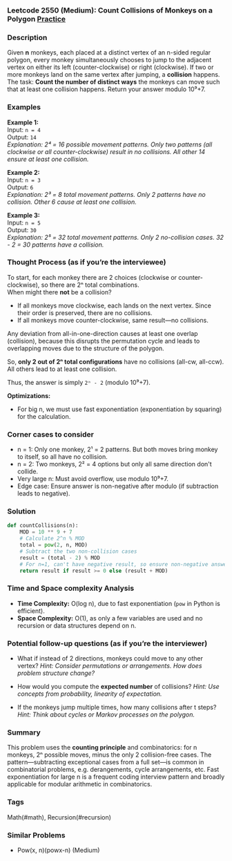 ### Leetcode 2550 (Medium): Count Collisions of Monkeys on a Polygon [Practice](https://leetcode.com/problems/count-collisions-of-monkeys-on-a-polygon)

### Description  
Given **n** monkeys, each placed at a distinct vertex of an n-sided regular polygon, every monkey simultaneously chooses to jump to the adjacent vertex on either its left (counter-clockwise) or right (clockwise). If two or more monkeys land on the same vertex after jumping, a **collision** happens.  
The task: **Count the number of distinct ways** the monkeys can move such that at least one collision happens. Return your answer modulo 10⁹+7.

### Examples  

**Example 1:**  
Input: `n = 4`  
Output: `14`  
*Explanation: 2⁴ = 16 possible movement patterns. Only two patterns (all clockwise or all counter-clockwise) result in no collisions. All other 14 ensure at least one collision.*

**Example 2:**  
Input: `n = 3`  
Output: `6`  
*Explanation: 2³ = 8 total movement patterns. Only 2 patterns have no collision. Other 6 cause at least one collision.*

**Example 3:**  
Input: `n = 5`  
Output: `30`  
*Explanation: 2⁵ = 32 total movement patterns. Only 2 no-collision cases. 32 - 2 = 30 patterns have a collision.*

### Thought Process (as if you’re the interviewee)  
To start, for each monkey there are 2 choices (clockwise or counter-clockwise), so there are 2ⁿ total combinations.  
When might there **not** be a collision?  
- If all monkeys move clockwise, each lands on the next vertex. Since their order is preserved, there are no collisions.
- If all monkeys move counter-clockwise, same result—no collisions.

Any deviation from all-in-one-direction causes at least one overlap (collision), because this disrupts the permutation cycle and leads to overlapping moves due to the structure of the polygon.

So, **only 2 out of 2ⁿ total configurations** have no collisions (all-cw, all-ccw). All others lead to at least one collision.

Thus, the answer is simply `2ⁿ - 2` (modulo 10⁹+7).

**Optimizations:**  
- For big n, we must use fast exponentiation (exponentiation by squaring) for the calculation.

### Corner cases to consider  
- n = 1: Only one monkey, 2¹ = 2 patterns. But both moves bring monkey to itself, so all have no collision.
- n = 2: Two monkeys, 2² = 4 options but only all same direction don't collide.
- Very large n: Must avoid overflow, use modulo 10⁹+7.
- Edge case: Ensure answer is non-negative after modulo (if subtraction leads to negative).

### Solution

```python
def countCollisions(n):
    MOD = 10 ** 9 + 7
    # Calculate 2^n % MOD
    total = pow(2, n, MOD)
    # Subtract the two non-collision cases
    result = (total - 2) % MOD
    # For n=1, can't have negative result, so ensure non-negative answer
    return result if result >= 0 else (result + MOD)
```

### Time and Space complexity Analysis  

- **Time Complexity:** O(log n), due to fast exponentiation (`pow` in Python is efficient).
- **Space Complexity:** O(1), as only a few variables are used and no recursion or data structures depend on n.

### Potential follow-up questions (as if you’re the interviewer)  

- What if instead of 2 directions, monkeys could move to any other vertex?
  *Hint: Consider permutations or arrangements. How does problem structure change?*
  
- How would you compute the **expected number** of collisions?
  *Hint: Use concepts from probability, linearity of expectation.*

- If the monkeys jump multiple times, how many collisions after t steps?
  *Hint: Think about cycles or Markov processes on the polygon.*

### Summary
This problem uses the **counting principle** and combinatorics: for n monkeys, 2ⁿ possible moves, minus the only 2 collision-free cases. The pattern—subtracting exceptional cases from a full set—is common in combinatorial problems, e.g. derangements, cycle arrangements, etc. Fast exponentiation for large n is a frequent coding interview pattern and broadly applicable for modular arithmetic in combinatorics.

### Tags
Math(#math), Recursion(#recursion)

### Similar Problems
- Pow(x, n)(powx-n) (Medium)